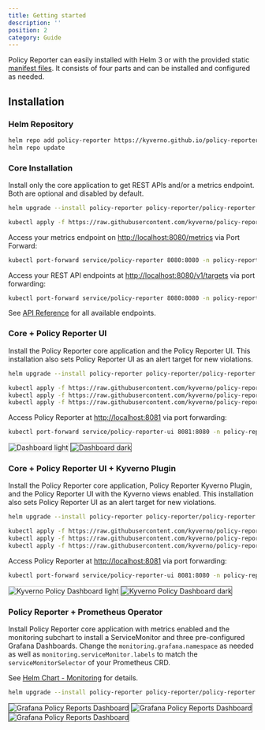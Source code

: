 ```yaml
---
title: Getting started
description: ''
position: 2
category: Guide
---
```


Policy Reporter can easily installed with Helm 3 or with the provided static [manifest files](https://github.com/kyverno/policy-reporter/tree/main/manifest). It consists of four parts and can be installed and configured as needed.

## Installation

### Helm Repository

```bash
helm repo add policy-reporter https://kyverno.github.io/policy-reporter
helm repo update
```

### Core Installation

Install only the core application to get REST APIs and/or a metrics endpoint. Both are optional and disabled by default.

<code-group>
  <code-block label="Helm 3" active>

  ```bash
  helm upgrade --install policy-reporter policy-reporter/policy-reporter --create-namespace -n policy-reporter --set metrics.enabled=true --set api.enabled=true
  ```

  </code-block>
  <code-block label="Static Manifests">

  ```bash
  kubectl apply -f https://raw.githubusercontent.com/kyverno/policy-reporter/main/manifest/core/install.yaml
  ```
  </code-block>
</code-group>

Access your metrics endpoint on <a href="http://localhost:8080/metrics" target="_blank">http://localhost:8080/metrics</a> via Port Forward:

```bash
kubectl port-forward service/policy-reporter 8080:8080 -n policy-reporter
```

Access your REST API endpoints at <a href="http://localhost:8080/v1/targets" target="_blank">http://localhost:8080/v1/targets</a> via port forwarding:

```bash
kubectl port-forward service/policy-reporter 8080:8080 -n policy-reporter
```

See [API Reference](/core/07-api-reference) for all available endpoints.

### Core + Policy Reporter UI

Install the Policy Reporter core application and the Policy Reporter UI.
This installation also sets Policy Reporter UI as an alert target for new violations.

<code-group>
  <code-block label="Helm 3" active>

  ```bash
  helm upgrade --install policy-reporter policy-reporter/policy-reporter --create-namespace -n policy-reporter --set ui.enabled=true
  ```

  </code-block>
  <code-block label="Static Manifests">

  ```bash
  kubectl apply -f https://raw.githubusercontent.com/kyverno/policy-reporter/main/manifest/default-policy-reporter-ui/namespace.yaml
  kubectl apply -f https://raw.githubusercontent.com/kyverno/policy-reporter/main/manifest/default-policy-reporter-ui/config-secret.yaml
  kubectl apply -f https://raw.githubusercontent.com/kyverno/policy-reporter/main/manifest/default-policy-reporter-ui/install.yaml
  ```
  </code-block>
</code-group>

Access Policy Reporter at <a href="http://localhost:8081" target="_blank">http://localhost:8081</a> via port forwarding:

```bash
kubectl port-forward service/policy-reporter-ui 8081:8080 -n policy-reporter
```

<img src="/images/screenshots/basic-ui-light.png" style="border: 1px solid #ccc" class="light-img" alt="Dashboard light" />
<img src="/images/screenshots/basic-ui-dark.png" style="border: 1px solid #555" class="dark-img" alt="Dashboard dark" />

### Core + Policy Reporter UI + Kyverno Plugin

Install the Policy Reporter core application, Policy Reporter Kyverno Plugin, and the Policy Reporter UI with the Kyverno views enabled.
This installation also sets Policy Reporter UI as an alert target for new violations.

<code-group>
  <code-block label="Helm 3" active>

  ```bash
  helm upgrade --install policy-reporter policy-reporter/policy-reporter --create-namespace -n policy-reporter --set kyvernoPlugin.enabled=true --set ui.enabled=true --set ui.plugins.kyverno=true
  ```

  </code-block>
  <code-block label="Static Manifests">

  ```bash
  kubectl apply -f https://raw.githubusercontent.com/kyverno/policy-reporter/main/manifest/kyverno-policy-reporter-ui/namespace.yaml
  kubectl apply -f https://raw.githubusercontent.com/kyverno/policy-reporter/main/manifest/kyverno-policy-reporter-ui/config-secret.yaml
  kubectl apply -f https://raw.githubusercontent.com/kyverno/policy-reporter/main/manifest/kyverno-policy-reporter-ui/install.yaml
  ```
  </code-block>
</code-group>

Access Policy Reporter at <a href="http://localhost:8081" target="_blank">http://localhost:8081</a> via port forwarding:

```bash
kubectl port-forward service/policy-reporter-ui 8081:8080 -n policy-reporter
```

<img src="/images/screenshots/kyverno-dashboard-light.png" style="border: 1px solid #ccc" class="light-img" alt="Kyverno Policy Dashboard light" />
<img src="/images/screenshots/kyverno-dashboard-dark.png" style="border: 1px solid #555" class="dark-img" alt="Kyverno Policy Dashboard dark" />

### Policy Reporter + Prometheus Operator

Install Policy Reporter core application with metrics enabled and the monitoring subchart to install a ServiceMonitor and three pre-configured Grafana Dashboards. Change the `monitoring.grafana.namespace` as needed as well as `monitoring.serviceMonitor.labels` to match the `serviceMonitorSelector` of your Prometheus CRD.

See <a href="/guide/04-helm-chart-core#configure-the-servicemonitor" target="_blank">Helm Chart - Monitoring</a> for details.

```bash
helm upgrade --install policy-reporter policy-reporter/policy-reporter --set monitoring.enabled=true --set monitoring.grafana.namespace=monitoring --set monitoring.serviceMonitor.labels.release=monitoring -n policy-reporter --create-namespace
```

<img src="/images/screenshots/grafana-policy-reports-dashboard.png" style="border: 1px solid #555" alt="Grafana Policy Reports Dashboard" />
<img src="/images/screenshots/grafana-policy-reports-details.png" style="border: 1px solid #555" alt="Grafana Policy Reports Dashboard" />
<img src="/images/screenshots/grafana-cluster-policy-reports-details.png" style="border: 1px solid #555" alt="Grafana Policy Reports Dashboard" />
